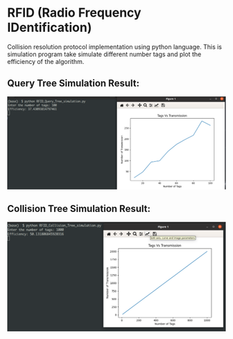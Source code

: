 # RFID (Radio Frequency IDentification)
Collision resolution protocol implementation using python language. This is simulation program take simulate different number tags and plot the efficiency of the algorithm.

## Query Tree Simulation Result:
![Query Tree Simulation](https://github.com/SunilKrV67/RFID/blob/main/query_tree_result.png)

## Collision Tree Simulation Result:
![Collision Tree Simulation](https://github.com/SunilKrV67/RFID/blob/main/collision_tree_result.png)
